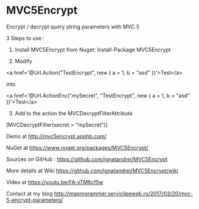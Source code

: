 # MVC5Encrypt
Encrypt / decrypt query string parameters with MVC 5

3 Steps to use :

1. Install  MVC5Encrypt from Nuget: Install-Package MVC5Encrypt

2. Modify

<p>&lt;a href='@Url.Action(&quot;TestEncrypt&quot;, new { a = 1, b = &quot;asd&quot; })'&gt;Test&lt;/a&gt;</p>

into 

<p>&lt;a href='@Url.ActionEnc(&quot;mySecret&quot;, &quot;TestEncrypt&quot;, new { a = 1, b = &quot;asd&quot; })'&gt;Test&lt;/a&gt;</p>

3. Add to the action the MVCDecryptFilterAttribute

[MVCDecryptFilter(secret = &quot;mySecret&quot;)] 


Demo at http://mvc5encrypt.apphb.com/ 


NuGet at https://www.nuget.org/packages/MVC5Encrypt/


Sources on GitHub : https://github.com/ignatandrei/MVC5Encrypt

More details at Wiki https://github.com/ignatandrei/MVC5Encrypt/wiki

Video at https://youtu.be/FA-sTM6cf5w

Contact at my blog http://msprogrammer.serviciipeweb.ro/2017/03/20/mvc-5-encrypt-parameters/
